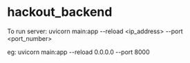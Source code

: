 ﻿# hackout_backend
To run server:
uvicorn main:app --reload <ip_address> --port <port_number>

eg: uvicorn main:app --reload 0.0.0.0 --port 8000
